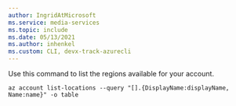 ```yaml
---
author: IngridAtMicrosoft
ms.service: media-services 
ms.topic: include
ms.date: 05/13/2021
ms.author: inhenkel
ms.custom: CLI, devx-track-azurecli
---
```


<!--List Azure regions CLI-->

Use this command to list the regions available for your account.

```azurecli
az account list-locations --query "[].{DisplayName:displayName, Name:name}" -o table
```

